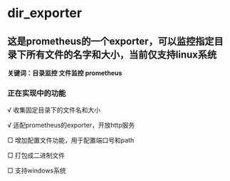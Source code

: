 # dir_exporter
## 这是prometheus的一个exporter，可以监控指定目录下所有文件的名字和大小，当前仅支持linux系统

**关键词：目录监控 文件监控 prometheus**

### 正在实现中的功能
√ 收集固定目录下的文件名和大小

√ 适配prometheus的exporter，开放http服务

□ 增加配置文件功能，用于配置端口号和path

□ 打包成二进制文件

□ 支持windows系统